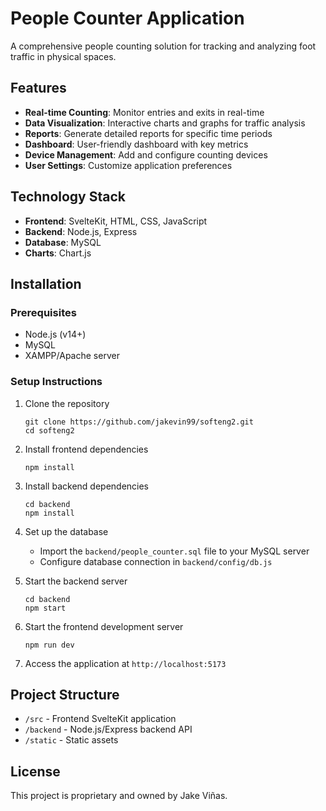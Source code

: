 # People Counter Application

A comprehensive people counting solution for tracking and analyzing foot traffic in physical spaces.

## Features

- **Real-time Counting**: Monitor entries and exits in real-time
- **Data Visualization**: Interactive charts and graphs for traffic analysis
- **Reports**: Generate detailed reports for specific time periods
- **Dashboard**: User-friendly dashboard with key metrics
- **Device Management**: Add and configure counting devices
- **User Settings**: Customize application preferences

## Technology Stack

- **Frontend**: SvelteKit, HTML, CSS, JavaScript
- **Backend**: Node.js, Express
- **Database**: MySQL
- **Charts**: Chart.js

## Installation

### Prerequisites

- Node.js (v14+)
- MySQL
- XAMPP/Apache server

### Setup Instructions

1. Clone the repository
   ```
   git clone https://github.com/jakevin99/softeng2.git
   cd softeng2
   ```

2. Install frontend dependencies
   ```
   npm install
   ```

3. Install backend dependencies
   ```
   cd backend
   npm install
   ```

4. Set up the database
   - Import the `backend/people_counter.sql` file to your MySQL server
   - Configure database connection in `backend/config/db.js`

5. Start the backend server
   ```
   cd backend
   npm start
   ```

6. Start the frontend development server
   ```
   npm run dev
   ```

7. Access the application at `http://localhost:5173`

## Project Structure

- `/src` - Frontend SvelteKit application
- `/backend` - Node.js/Express backend API
- `/static` - Static assets

## License

This project is proprietary and owned by Jake Viñas.
